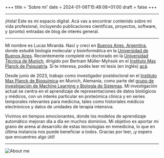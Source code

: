 +++
title = 'Sobre mí'
date = 2024-01-06T15:48:08+01:00
draft = false
+++

---

¡Hola! Este es mi espacio digital. Acá vas a encontrar contenido sobre mi vida profesional, incluyendo publicaciones científicas, proyectos, software, y (pronto) entradas de blog de interés general.

---

Mi nombre es Lucas Miranda. Nací y crecí en [Buenos Aires, Argentina](https://www.youtube.com/watch?v=Pb9Hv9lw5Tw), donde estudié biología molecular y bioinformática en la [Universidad de Buenos Aires](https://www.uba.ar/). Recientemente completé mi doctorado en la [Universidad Técnica de Munich](https://www.tum.de/en/), dirigido por Bertram Müller-Myhsok en el [Instituto Max Planck de Psiquiatría](https://www.psych.mpg.de/1495975/mueller_myhsok). Si te interesa, podés leer mi tesis (en inglés) [acá](https://mediatum.ub.tum.de/?id=1713444).

Desde junio de 2023, trabajo como investigador postdoctoral en el [Instituto Max Planck de Bioquímica](https://www.biochem.mpg.de/en) en Munich, Alemania, como parte del [grupo de investigación de Machine Learning y Biología de Sistemas](https://www.biochem.mpg.de/borgwardt). Mi investigación actual se centra en el aprendizaje de representaciones de datos biológicos y médicos, con un interés particular en proteómica clínica y en series temporales relevantes para medicina, tales como historiales médicos electrónicos y datos de unidades de terapia intensiva.

Vivimos en tiempos emocionantes, donde los modelos de aprendizaje automático mejoran día a día en muchos dominios. Mi objetivo es aportar mi grano de arena al desarrollo de estas tecnologías en mmedicina, lo que en última instancia nos puede beneficiar a todos. Gracias por leer, ¡y espero que encuentres algo útil!

---

![About me](../../cover.jpeg)